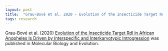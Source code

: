 ```yaml
---
layout: post
title:  "Grau-Bové et al. 2020 - Evolution of the Insecticide Target Rdl in African Anopheles Is Driven by Interspecific and Interkaryotypic Introgression"
tags: research
---
```


Grau-Bové et al. (2020) [Evolution of the Insecticide Target Rdl in African Anopheles Is Driven by Interspecific and Interkaryotypic Introgression](https://doi.org/10.1093/molbev/msaa128) was published in Molecular Biology and Evolution.
